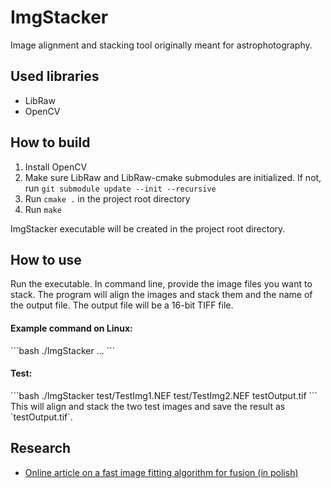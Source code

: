 <h1>ImgStacker</h1>
Image alignment and stacking tool originally meant for astrophotography.

## Used libraries
- LibRaw
- OpenCV

## How to build
1. Install OpenCV
2. Make sure LibRaw and LibRaw-cmake submodules are initialized. If not, run `git submodule update --init --recursive`
3. Run `cmake .` in the project root directory
4. Run `make`

ImgStacker executable will be created in the project root directory.

## How to use
Run the executable. In command line, provide the image files you want to stack. The program will align the images and stack them and the name of the output file.
The output file will be a 16-bit TIFF file.
<br>
<h4>Example command on Linux:</h4>
```bash
./ImgStacker <image_file_1> <image_file_2> ... <output_file>
```

<h4>Test:</h4>
```bash
./ImgStacker test/TestImg1.NEF test/TestImg2.NEF testOutput.tif
```
This will align and stack the two test images and save the result as `testOutput.tif`.

## Research
- [Online article on a fast image fitting algorithm for fusion (in polish)](https://automatykaonline.pl/Artykuly/Sterowanie/szybki-algorytm-dopasowania-obrazow-dla-potrzeb-fuzji-w-czasie-rzeczywistym)